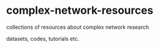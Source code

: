 # complex-network-resources
collections of resources about complex network research

datasets, codes, tutorials etc.
